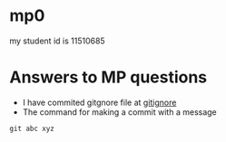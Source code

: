 # mp0
my student id is 11510685
# Answers to MP questions
- I have commited gitgnore file at [gitignore](https://github.com/github/gitignore/blob/master/Java.gitignore)
- The command for making a commit with a message
```
git abc xyz
```
